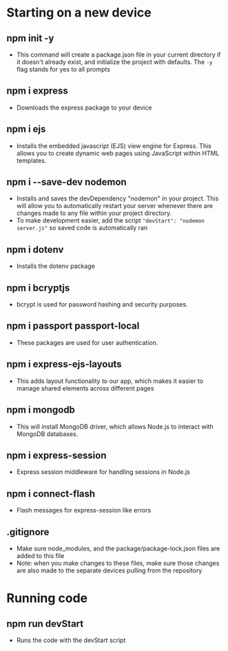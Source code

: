 # Starting on a new device
## npm init -y
* This command will create a package.json file in your current directory if it doesn't already exist, and initialize the project with defaults. The `-y` flag stands for yes to all prompts
## npm i express
* Downloads the express package to your device
## npm i ejs
* Installs the embedded javascript (EJS) view engine for Express. This allows you to create dynamic web pages using JavaScript within HTML templates.
## npm i --save-dev nodemon
* Installs and saves the devDependency "nodemon" in your project. This will allow you to automatically restart your server whenever there are changes made to any file within your project directory.
* To make development easier, add the script `"devStart": "nodemon server.js"` so saved code is automatically ran
## npm i dotenv
* Installs the dotenv package
## npm i bcryptjs
* bcrypt is used for password hashing and security purposes.
## npm i passport passport-local
* These packages are used for user authentication.
## npm i express-ejs-layouts
* This adds layout functionality to our app, which makes it easier to manage shared elements across different pages
## npm i mongodb
* This will install MongoDB driver, which allows Node.js to interact with MongoDB databases.
## npm i express-session
* Express session middleware for handling sessions in Node.js
## npm i connect-flash
* Flash messages for express-session like errors
## .gitignore
* Make sure node_modules, and the package/package-lock.json files are added to this file
* Note: when you make changes to these files, make sure those changes are also made to the separate devices pulling from the repository
# Running code
## npm run devStart
* Runs the code with the devStart script